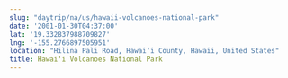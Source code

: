 ```yaml
---
slug: "daytrip/na/us/hawaii-volcanoes-national-park"
date: '2001-01-30T04:37:00'
lat: '19.332837988709827'
lng: '-155.2766897505951'
location: "Hilina Pali Road, Hawaiʻi County, Hawaii, United States"
title: Hawai'i Volcanoes National Park
---
```



